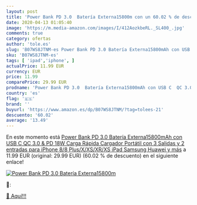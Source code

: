 ```yaml
---
layout: post
title: 'Power Bank PD 3.0  Batería Externa15800m con un 60.02 % de descuento'
date: 2020-04-13 01:05:40
image: 'https://m.media-amazon.com/images/I/412AozkbeRL._SL400_.jpg'
comments: true
category: ofertas
author: 'tole.es'
slug: 'B07WS8JTNM-es Power Bank PD 3.0 Batería Externa15800mAh con USB C QC 3.0...'
sku: 'B07WS8JTNM-es'
tags: [ 'ipad','iphone', ]
actualPrice: 11.99 EUR
currency: EUR
price: 11.99
comparePrice: 29.99 EUR
prodname: 'Power Bank PD 3.0  Batería Externa15800mAh con USB C  QC 3.0 & PD 18W Carga Rápida  Cargador Portátil con 3 Salidas y 2 entradas para iPhone 8/8 Plus/X/XS/XR/XS  iPad  Samsung  Huawei y más'
country: 'es'
flag: '🇪🇸'
brand: ''
buyurl: 'https://www.amazon.es/dp/B07WS8JTNM/?tag=tolees-21'
descuento: '60.02'
average: '13.49'
---
```


En este momento está [Power Bank PD 3.0  Batería Externa15800mAh con USB C  QC 3.0 & PD 18W Carga Rápida  Cargador Portátil con 3 Salidas y 2 entradas para iPhone 8/8 Plus/X/XS/XR/XS  iPad  Samsung  Huawei y más](https://www.amazon.es/dp/B07WS8JTNM/?tag=tolees-21) a 11.99 EUR (original: 29.99 EUR) (60.02 %  de descuento) en el siguiente enlace!

[![Power Bank PD 3.0  Batería Externa15800m](https://m.media-amazon.com/images/I/412AozkbeRL._SL400_.jpg)](https://www.amazon.es/dp/B07WS8JTNM/?tag=tolees-21)

🔎:


[🛒 Aquí!!!](https://www.amazon.es/dp/B07WS8JTNM/?tag=tolees-21)
